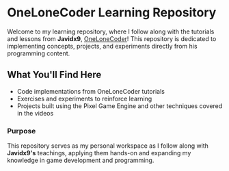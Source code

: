 # OneLoneCoder Learning Repository

Welcome to my learning repository, where I follow along with the tutorials and lessons from **Javidx9**, [OneLoneCoder](https://www.youtube.com/@javidx9)! This repository is dedicated to implementing concepts, projects, and experiments directly from his programming content.

## What You'll Find Here

- Code implementations from OneLoneCoder tutorials
- Exercises and experiments to reinforce learning
- Projects built using the Pixel Game Engine and other techniques covered in the videos

### **Purpose**
This repository serves as my personal workspace as I follow along with **Javidx9's** teachings, applying them hands-on and expanding my knowledge in game development and programming.


